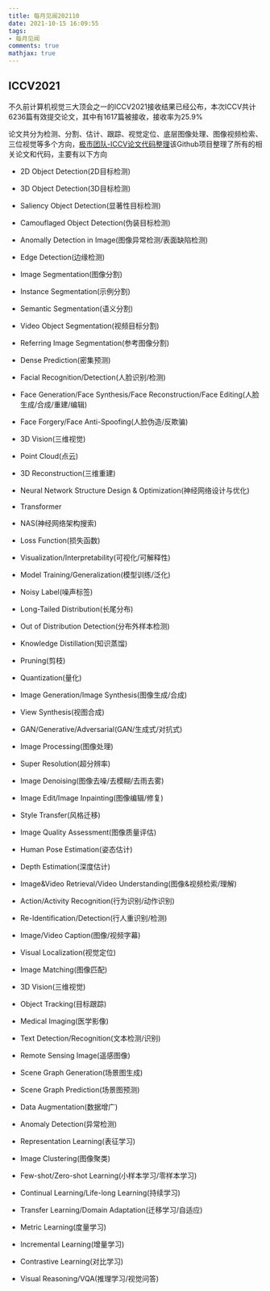 ```yaml
---
title: 每月见闻202110
date: 2021-10-15 16:09:55
tags:
- 每月见闻
comments: true
mathjax: true
---
```


## ICCV2021

不久前计算机视觉三大顶会之一的ICCV2021接收结果已经公布，本次ICCV共计6236篇有效提交论文，其中有1617篇被接收，接收率为25.9%

论文共分为检测、分割、估计、跟踪、视觉定位、底层图像处理、图像视频检索、三位视觉等多个方向，[极市团队-ICCV论文代码整理](https://github.com/extreme-assistant/ICCV2021-Paper-Code-Interpretation)该Github项目整理了所有的相关论文和代码，主要有以下方向

* 2D Object Detection(2D目标检测)

* 3D Object Detection(3D目标检测)

* Saliency Object Detection(显著性目标检测)

* Camouflaged Object Detection(伪装目标检测)

* Anomally Detection in Image(图像异常检测/表面缺陷检测)

* Edge Detection(边缘检测)

* Image Segmentation(图像分割)

* Instance Segmentation(示例分割)

* Semantic Segmentation(语义分割)

* Video Object Segmentation(视频目标分割)

* Referring Image Segmentation(参考图像分割)

* Dense Prediction(密集预测)

* Facial Recognition/Detection(人脸识别/检测)

* Face Generation/Face Synthesis/Face Reconstruction/Face Editing(人脸生成/合成/重建/编辑)

* Face Forgery/Face Anti-Spoofing(人脸伪造/反欺骗)

* 3D Vision(三维视觉)

* Point Cloud(点云)

* 3D Reconstruction(三维重建)

* Neural Network Structure Design & Optimization(神经网络设计与优化)

* Transformer

* NAS(神经网络架构搜索)

* Loss Function(损失函数)

* Visualization/Interpretability(可视化/可解释性)

* Model Training/Generalization(模型训练/泛化)

* Noisy Label(噪声标签)

* Long-Tailed Distribution(长尾分布)

* Out of Distribution Detection(分布外样本检测)

* Knowledge Distillation(知识蒸馏)

* Pruning(剪枝)

* Quantization(量化)

* Image Generation/Image Synthesis(图像生成/合成)

* View Synthesis(视图合成)

* GAN/Generative/Adversarial(GAN/生成式/对抗式)

* Image Processing(图像处理)

* Super Resolution(超分辨率)

* Image Denoising(图像去噪/去模糊/去雨去雾)

* Image Edit/Image Inpainting(图像编辑/修复)

* Style Transfer(风格迁移)

* Image Quality Assessment(图像质量评估)

* Human Pose Estimation(姿态估计)

* Depth Estimation(深度估计)

* Image&Video Retrieval/Video Understanding(图像&视频检索/理解)

* Action/Activity Recognition(行为识别/动作识别)

* Re-Identification/Detection(行人重识别/检测)

* Image/Video Caption(图像/视频字幕)

* Visual Localization(视觉定位)

* Image Matching(图像匹配)

* 3D Vision(三维视觉)

* Object Tracking(目标跟踪)

* Medical Imaging(医学影像)

* Text Detection/Recognition(文本检测/识别)

* Remote Sensing Image(遥感图像)

* Scene Graph Generation(场景图生成)

* Scene Graph Prediction(场景图预测)

* Data Augmentation(数据增广)

* Anomaly Detection(异常检测)

* Representation Learning(表征学习)

* Image Clustering(图像聚类)

* Few-shot/Zero-shot Learning(小样本学习/零样本学习)

* Continual Learning/Life-long Learning(持续学习)

* Transfer Learning/Domain Adaptation(迁移学习/自适应)

* Metric Learning(度量学习)

* Incremental Learning(增量学习)

* Contrastive Learning(对比学习)

* Visual Reasoning/VQA(推理学习/视觉问答)
